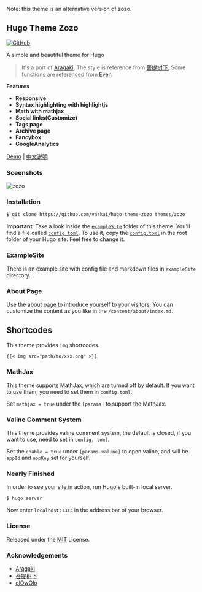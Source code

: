 Note: this theme is an alternative version of zozo.

## Hugo Theme Zozo

[![GitHub](https://img.shields.io/github/license/imzeuk/hugo-theme-zozo.svg?color=4664DA&style=flat-square)](https://github.com/varkai/hugo-theme-zozo/blob/master/LICENSE)

A simple and beautiful theme for Hugo

> It's a port of [Aragaki](https://github.com/PCDotFan/Aragaki), The style is reference from [菩提树下](https://blog.caicai.me/), Some functions are referenced from [Even](https://github.com/olOwOlo/hugo-theme-even)

**Features**

+ **Responsive**
+ **Syntax highlighting with highlightjs**
+ **Math with mathjax** 
+ **Social links(Customize)**
+ **Tags page**
+ **Archive page**
+ **Fancybox**
+ **GoogleAnalytics**

[Demo](https://zozo.varkai.com) | [中文说明](./README-zh.md)

### Sceenshots

![zozo](./images/showcase.png)

### Installation

```bash
$ git clone https://github.com/varkai/hugo-theme-zozo themes/zozo
```

**Important**: Take a look inside the [`exampleSite`](./exampleSite) folder of this theme. You'll find a file called [`config.toml`](./exampleSite/config.toml). To use it, copy the [`config.toml`](./exampleSite/config.toml) in the root folder of your Hugo site. Feel free to change it.

### ExampleSite

There is an example site with config file and markdown files in `exampleSite` directory.

### About Page

Use the about page to introduce yourself to your visitors. You can customize the content as you like in the `/content/about/index.md`.

## Shortcodes

This theme provides `img` shortcodes.

```markdown
{{< img src="path/to/xxx.png" >}}
```

### MathJax

This theme supports MathJax, which are turned off by default. If you want to use them, you need to set them in `config.toml`.

Set `mathjax = true` under the `[params]` to support the MathJax.

### Valine Comment System

This theme provides valine comment system, the default is closed, if you want to use, need to set in `config. toml`.

Set the `enable = true` under `[params.valine]` to open valine, and will be `appId` and `appKey` set for yourself.

### Nearly Finished

In order to see your site in action, run Hugo's built-in local server.

```bash
$ hugo server
```

Now enter `localhost:1313` in the address bar of your browser.

### License

Released under the [MIT](https://github.com/varkai/hugo-theme-zozo/blob/master/LICENSE) License.

### Acknowledgements

- [Aragaki](https://github.com/PCDotFan/Aragaki)
- [菩提树下](https://blog.caicai.me/)
- [olOwOlo](https://olowolo.com/)